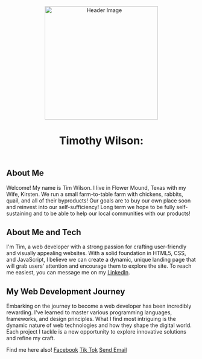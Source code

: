 <!DOCTYPE html>
<html lang="en">
<head>
  <meta charset="UTF-8">
  <meta name="viewport" content="width=device-width, initial-scale=1.0">
  <title>Learn About Me</title>
  <link rel="stylesheet" href="style.css">
  <link rel="stylesheet" href="bootstrap.min.css">
</head>
<body>
  <header>
    <img src="IMG-4461.jpg" height="300" width="300" alt="Header Image">
    <h1>Timothy Wilson: </h1>
  </header>

  <section id="introduction">
    <h2>About Me</h2>
    <p>Welcome! My name is Tim Wilson. I live in Flower Mound, Texas with my Wife, Kirsten. We run a small farm-to-table farm with chickens, rabbits, quail, and all of their byproducts! Our goals are to buy our own place soon and reinvest into our self-sufficiency! Long term we hope to be fully self-sustaining and to be able to help our local communities with our products!</p>
  </section>

  <section id="about-me">
    <h2>About Me and Tech</h2>
    <p>I'm Tim, a web developer with a strong passion for crafting user-friendly and visually appealing websites. With a solid foundation in HTML5, CSS, and JavaScript, I believe we can create a dynamic, unique landing page that will grab users' attention and encourage them to explore the site. To reach me easiest, you can message me on my <a href="https://www.linkedin.com/in/tim-wilson-b76469284" target="_blank">LinkedIn</a>.</p>
  </section>

  <section id="blog-post">
    <h2>My Web Development Journey</h2>
    <p>Embarking on the journey to become a web developer has been incredibly rewarding. I've learned to master various programming languages, frameworks, and design principles. What I find most intriguing is the dynamic nature of web technologies and how they shape the digital world. Each project I tackle is a new opportunity to explore innovative solutions and refine my craft.</p>
  </section>

  <footer>Find me here also!
    <a href="https://www.facebook.com/timmm.wilson/" target="_blank">Facebook</a>
    <a href="https://www.tiktok.com/@tkwilsonfarms" target="_blank">Tik Tok</a>
    <a href="mailto:timw7044@gmail.com">Send Email</a>
  </footer>
</body>
</html>
